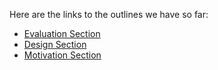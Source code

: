 Here are the links to the outlines we have so far:
- [Evaluation Section](https://docs.google.com/document/d/14cVhklKUw8NPFyMT-ErI2OJJZlXIVqDYzt13vgwpt3U/edit?tab=t.0)
- [Design Section](https://docs.google.com/document/d/1ge0dyJLpX0c_ceh-qSxyfqQPMhmh2EHL19y2pr2uAiE/edit)
- [Motivation Section](https://docs.google.com/document/d/1TJcRYW9cZedQvnlvbTb_aH4APItzCW23DFAZzPzDNLY/edit#heading=h.pcnoucbdzc51)